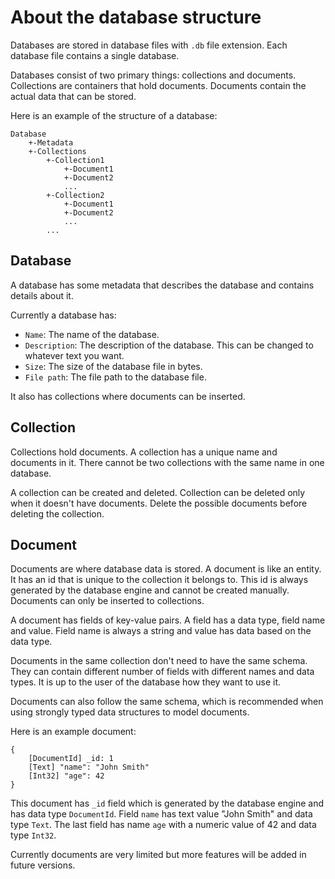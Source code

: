 # About the database structure

Databases are stored in database files with `.db` file extension. Each database file contains a single database.

Databases consist of two primary things: collections and documents. Collections are containers that hold documents. Documents contain the actual data that can be stored.

Here is an example of the structure of a database:

```
Database
    +-Metadata
    +-Collections
        +-Collection1
            +-Document1
            +-Document2
            ...
        +-Collection2
            +-Document1
            +-Document2
            ...
        ...
```

## Database

A database has some metadata that describes the database and contains details about it.

Currently a database has:

- `Name`: The name of the database.
- `Description`: The description of the database. This can be changed to whatever text you want.
- `Size`: The size of the database file in bytes.
- `File path`: The file path to the database file.

It also has collections where documents can be inserted.

## Collection

Collections hold documents. A collection has a unique name and documents in it. There cannot be two collections with the same name in one database.

A collection can be created and deleted. Collection can be deleted only when it doesn't have documents. Delete the possible documents before deleting the collection.

## Document

Documents are where database data is stored. A document is like an entity. It has an id that is unique to the collection it belongs to. This id is always generated by the database engine and cannot be created manually. Documents can only be inserted to collections.

A document has fields of key-value pairs. A field has a data type, field name and value. Field name is always a string and value has data based on the data type.

Documents in the same collection don't need to have the same schema. They can contain different number of fields with different names and data types. It is up to the user of the database how they want to use it.

Documents can also follow the same schema, which is recommended when using strongly typed data structures to model documents.

Here is an example document:

```
{
    [DocumentId] _id: 1
    [Text] "name": "John Smith"
    [Int32] "age": 42
}
```

This document has `_id` field which is generated by the database engine and has data type `DocumentId`. Field `name` has text value "John Smith" and data type `Text`. The last field has name `age` with a numeric value of 42 and data type `Int32`.

Currently documents are very limited but more features will be added in future versions.
